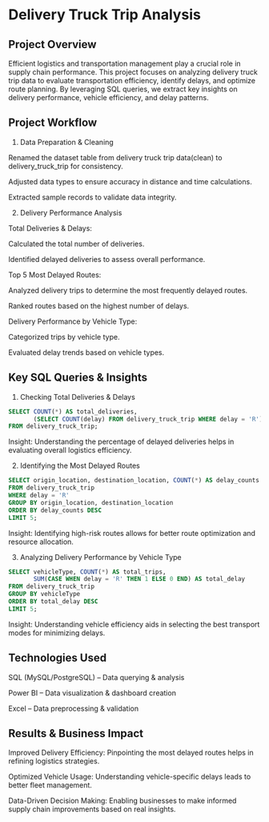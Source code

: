 # Delivery Truck Trip Analysis

## Project Overview

Efficient logistics and transportation management play a crucial role in supply chain performance. This project focuses on analyzing delivery truck trip data to evaluate transportation efficiency, identify delays, and optimize route planning. By leveraging SQL queries, we extract key insights on delivery performance, vehicle efficiency, and delay patterns.

## Project Workflow

1. Data Preparation & Cleaning

Renamed the dataset table from delivery truck trip data(clean) to delivery_truck_trip for consistency.

Adjusted data types to ensure accuracy in distance and time calculations.

Extracted sample records to validate data integrity.

2. Delivery Performance Analysis

Total Deliveries & Delays:

Calculated the total number of deliveries.

Identified delayed deliveries to assess overall performance.

Top 5 Most Delayed Routes:

Analyzed delivery trips to determine the most frequently delayed routes.

Ranked routes based on the highest number of delays.

Delivery Performance by Vehicle Type:

Categorized trips by vehicle type.

Evaluated delay trends based on vehicle types.

## Key SQL Queries & Insights

1. Checking Total Deliveries & Delays

```sql
SELECT COUNT(*) AS total_deliveries,
       (SELECT COUNT(delay) FROM delivery_truck_trip WHERE delay = 'R') AS total_delays
FROM delivery_truck_trip;
```

Insight: Understanding the percentage of delayed deliveries helps in evaluating overall logistics efficiency.


2. Identifying the Most Delayed Routes

```sql
SELECT origin_location, destination_location, COUNT(*) AS delay_counts
FROM delivery_truck_trip
WHERE delay = 'R'
GROUP BY origin_location, destination_location
ORDER BY delay_counts DESC
LIMIT 5;
```

Insight: Identifying high-risk routes allows for better route optimization and resource allocation.

3. Analyzing Delivery Performance by Vehicle Type

```sql
SELECT vehicleType, COUNT(*) AS total_trips,
       SUM(CASE WHEN delay = 'R' THEN 1 ELSE 0 END) AS total_delay
FROM delivery_truck_trip
GROUP BY vehicleType
ORDER BY total_delay DESC
LIMIT 5;
```

Insight: Understanding vehicle efficiency aids in selecting the best transport modes for minimizing delays.

## Technologies Used

SQL (MySQL/PostgreSQL) – Data querying & analysis

Power BI  – Data visualization & dashboard creation

Excel – Data preprocessing & validation

## Results & Business Impact

Improved Delivery Efficiency: Pinpointing the most delayed routes helps in refining logistics strategies.

Optimized Vehicle Usage: Understanding vehicle-specific delays leads to better fleet management.

Data-Driven Decision Making: Enabling businesses to make informed supply chain improvements based on real insights.

